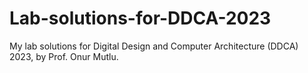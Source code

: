 # Lab-solutions-for-DDCA-2023
My lab solutions for Digital Design and Computer Architecture (DDCA) 2023, by Prof. Onur Mutlu.
